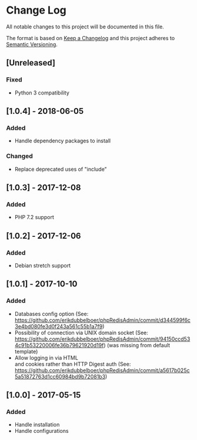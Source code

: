 # Change Log
All notable changes to this project will be documented in this file.

The format is based on [Keep a Changelog](http://keepachangelog.com/)
and this project adheres to [Semantic Versioning](http://semver.org/).

## [Unreleased]
### Fixed
- Python 3 compatibility

## [1.0.4] - 2018-06-05
### Added
- Handle dependency packages to install

### Changed
- Replace deprecated uses of "include"

## [1.0.3] - 2017-12-08
### Added
- PHP 7.2 support

## [1.0.2] - 2017-12-06
### Added
- Debian stretch support

## [1.0.1] - 2017-10-10
### Added
- Databases config option (See: https://github.com/erikdubbelboer/phpRedisAdmin/commit/d344599f6c3e4bd080fe3d0f243a561c55b1a7f9)
- Possibility of connection via UNIX domain socket (See: https://github.com/erikdubbelboer/phpRedisAdmin/commit/94150ccd534c91b53220006fe36b79621920d19f) (was missing from default template)
- Allow logging in via HTML <form> and cookies rather than HTTP Digest auth (See: https://github.com/erikdubbelboer/phpRedisAdmin/commit/a5617b025c5a51872763d1cc60984bd9b72081b3)

## [1.0.0] - 2017-05-15
### Added
- Handle installation
- Handle configurations
